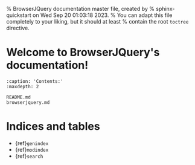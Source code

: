 % BrowserJQuery documentation master file, created by
% sphinx-quickstart on Wed Sep 20 01:03:18 2023.
% You can adapt this file completely to your liking, but it should at least
% contain the root `toctree` directive.

# Welcome to BrowserJQuery's documentation!

```{toctree}
:caption: 'Contents:'
:maxdepth: 2

README.md
browserjquery.md
```

# Indices and tables

- {ref}`genindex`
- {ref}`modindex`
- {ref}`search`
